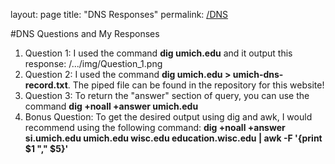 layout: page
title: "DNS Responses"
permalink: [/DNS](https://jordanrhym.github.io/test-site-1/DNS-Responses)

#DNS Questions and My Responses

1. Question 1: I used the command **dig umich.edu** and it output this response: /.../img/Question_1.png
2. Question 2: I used the command **dig umich.edu > umich-dns-record.txt**. The piped file can be found in the repository for this website!
3. Question 3: To return the "answer" section of query, you can use the command **dig  +noall +answer umich.edu**
4. Bonus Question: To get the desired output using dig and awk, I would recommend using the following command: **dig +noall +answer si.umich.edu umich.edu wisc.edu education.wisc.edu | awk -F '{print $1 "," $5}'**
